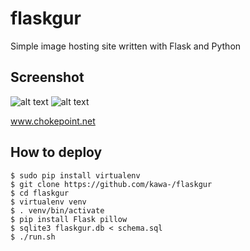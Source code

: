 flaskgur
========

Simple image hosting site written with Flask and Python

Screenshot
----------
![alt text](http://i.imgur.com/QBmadgE.png "Uploaded image")
![alt text](http://i.imgur.com/rmqTSx1.png "Tile view")

www.chokepoint.net

How to deploy
----------

~~~
$ sudo pip install virtualenv
$ git clone https://github.com/kawa-/flaskgur
$ cd flaskgur
$ virtualenv venv
$ . venv/bin/activate
$ pip install Flask pillow
$ sqlite3 flaskgur.db < schema.sql
$ ./run.sh
~~~

